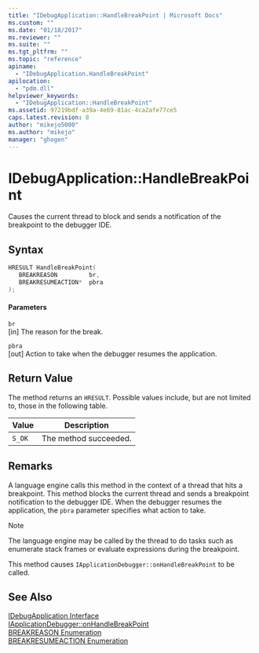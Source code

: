 ```yaml
---
title: "IDebugApplication::HandleBreakPoint | Microsoft Docs"
ms.custom: ""
ms.date: "01/18/2017"
ms.reviewer: ""
ms.suite: ""
ms.tgt_pltfrm: ""
ms.topic: "reference"
apiname: 
  - "IDebugApplication.HandleBreakPoint"
apilocation: 
  - "pdm.dll"
helpviewer_keywords: 
  - "IDebugApplication::HandleBreakPoint"
ms.assetid: 97219bdf-a39a-4e69-81ac-4ca2afe77ce5
caps.latest.revision: 8
author: "mikejo5000"
ms.author: "mikejo"
manager: "ghogen"
---
```

# IDebugApplication::HandleBreakPoint
Causes the current thread to block and sends a notification of the breakpoint to the debugger IDE.  
  
## Syntax  
  
```cpp
HRESULT HandleBreakPoint(  
   BREAKREASON         br,  
   BREAKRESUMEACTION*  pbra  
);  
```  
  
#### Parameters  
 `br`  
 [in] The reason for the break.  
  
 `pbra`  
 [out] Action to take when the debugger resumes the application.  
  
## Return Value  
 The method returns an `HRESULT`. Possible values include, but are not limited to, those in the following table.  
  
|Value|Description|  
|-----------|-----------------|  
|`S_OK`|The method succeeded.|  
  
## Remarks  
 A language engine calls this method in the context of a thread that hits a breakpoint. This method blocks the current thread and sends a breakpoint notification to the debugger IDE. When the debugger resumes the application, the `pbra` parameter specifies what action to take.  
  
> [!NOTE]
>  The language engine may be called by the thread to do tasks such as enumerate stack frames or evaluate expressions during the breakpoint.  
  
 This method causes `IApplicationDebugger::onHandleBreakPoint` to be called.  
  
## See Also  
 [IDebugApplication Interface](../../winscript/reference/idebugapplication-interface.md)   
 [IApplicationDebugger::onHandleBreakPoint](../../winscript/reference/iapplicationdebugger-onhandlebreakpoint.md)   
 [BREAKREASON Enumeration](../../winscript/reference/breakreason-enumeration.md)   
 [BREAKRESUMEACTION Enumeration](../../winscript/reference/breakresumeaction-enumeration.md)
